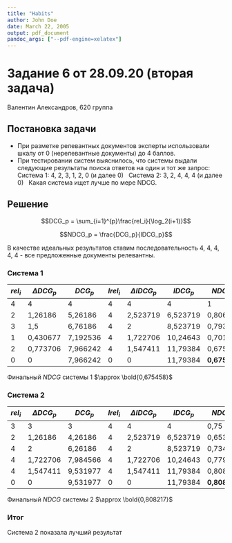 ```yaml
---
title: "Habits"
author: John Doe
date: March 22, 2005
output: pdf_document
pandoc_args: ["--pdf-engine=xelatex"]
---
```


# Задание 6 от 28.09.20 (вторая задача)

Валентин Александров, 620 группа

## Постановка задачи

- При разметке релевантных документов эксперты использовали шкалу от 0 (нерелевантные документы) до 4 баллов.
- При тестировании систем выяснилось, что системы выдали следующие результаты поиска ответов на один и тот же запрос:
    Система 1: 4, 2, 3, 1, 2, 0 (и далее 0)
    Система 2: 3, 2, 4, 4, 4 (и далее 0)
 
Какая система ищет лучше по мере NDCG.

## Решение

$$DCG_p = \sum_{i=1}^{p}\frac{rel_i}{\log_2(i+1)}$$

$$NDCG_p = \frac{DCG_p}{IDCG_p}$$

В качестве идеальных результатов ставим последовательность 4, 4, 4, 4, 4 - все предложенные документы релевантны.

### Система 1

| $rel_i$ | $\Delta DCG_p$ | $DCG_p$  | $I rel_i$ | $\Delta IDCG_p$ | $IDCG_p$ | $NDCG_p$     |
|---------|----------------|----------|-----------|-----------------|----------|--------------|
| 4       | 4              | 4        | 4         | 4               | 4        | 1            |
| 2       | 1,26186        | 5,26186  | 4         | 2,523719        | 6,523719 | 0,806574     |
| 3       | 1,5            | 6,76186  | 4         | 2               | 8,523719 | 0,793299     |
| 1       | 0,430677       | 7,192536 | 4         | 1,722706        | 10,24643 | 0,701956     |
| 2       | 0,773706       | 7,966242 | 4         | 1,547411        | 11,79384 | 0,675458     |
| 0       | 0              | 7,966242 | 0         | 0               | 11,79384 | **0,675458** |

Финальный $NDCG$ системы 1 $\approx \bold{0,675458}$

### Система 2

| $rel_i$ | $\Delta DCG_p$ | $DCG_p$  | $I rel_i$ | $\Delta IDCG_p$ | $IDCG_p$ | $NDCG_p$     |
|---------|----------------|----------|-----------|-----------------|----------|--------------|
| 3       | 3              | 3        | 4         | 4               | 4        | 0,75         |
| 2       | 1,26186        | 4,26186  | 4         | 2,523719        | 6,523719 | 0,653287     |
| 4       | 2              | 6,26186  | 4         | 2               | 8,523719 | 0,734639     |
| 4       | 1,722706       | 7,984566 | 4         | 1,722706        | 10,24643 | 0,779254     |
| 4       | 1,547411       | 9,531977 | 4         | 1,547411        | 11,79384 | 0,808217     |
| 0       | 0              | 9,531977 | 0         | 0               | 11,79384 | **0,808217** |

Финальный $NDCG$ системы 2 $\approx \bold{0,808217}$

### Итог

Система 2 показала лучший результат